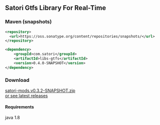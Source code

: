 ## Satori Gtfs Library For Real-Time


### Maven (snapshots)
```xml
<repository>
  <url>https://oss.sonatype.org/content/repositories/snapshots/</url>
</repository>
```
```xml
<dependency>
    <groupId>com.satori</groupId>
    <artifactId>libs-gtfs</artifactId>
    <version>0.4.0-SNAPSHOT</version>
</dependency>
```


### Download
[satori-mods.v0.3.2-SNAPSHOT.zip](https://github.com/satori-com/satori-composer/releases/download/v0.4.0-SNAPSHOT/libs-gtfs.v0.4.0-SNAPSHOT.zip)<br/>
[or see latest releases](https://github.com/satori-com/satori-composer/releases/latest)

#### Requirements
java 1.8


